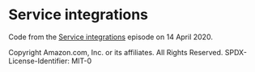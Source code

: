 # Service integrations

Code from the [Service integrations][service-integrations] episode on 14 April 2020.

[service-integrations]: https://www.youtube.com/watch?v=01IL3_pG3KQ

Copyright Amazon.com, Inc. or its affiliates. All Rights Reserved.
SPDX-License-Identifier: MIT-0
